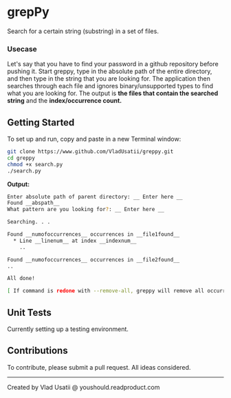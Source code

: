 # grepPy

Search for a certain string (substring) in a set of files.

### Usecase

Let's say that you have to find your password in a github repository before pushing it. Start greppy, type in the absolute path of the entire directory, and then type in the string that you are looking for. The application then searches through each file and ignores binary/unsupported types to find what you are looking for. The output is **the files that contain the searched string** and the **index/occurrence count.**

## Getting Started

To set up and run, copy and paste in a new Terminal window:

```bash
git clone https://www.github.com/VladUsatii/greppy.git
cd greppy
chmod +x search.py
./search.py
```

**Output:**

```bash
Enter absolute path of parent directory: __ Enter here __
Found __abspath__
What pattern are you looking for?: __ Enter here __

Searching. . .

Found __numofoccurrences__ occurrences in __file1found__
  * Line __linenum__ at index __indexnum__
	..

Found __numofoccurrences__ occurrences in __file2found__
..

All done!

[ If command is redone with --remove-all, greppy will remove all occurrences in all files in subdirectories of searched parent directory ]
```

## Unit Tests

Currently setting up a testing environment.

## Contributions

To contribute, please submit a pull request. All ideas considered.

---
Created by Vlad Usatii @ youshould.readproduct.com
